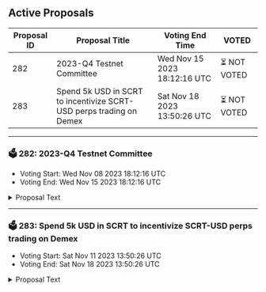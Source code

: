 ## Active Proposals

| Proposal ID | Proposal Title | Voting End Time | VOTED |
|-------------|----------------|-----------------|-------|
| 282 | 2023-Q4 Testnet Committee | Wed Nov 15 2023 18:12:16 UTC | ⏳ NOT VOTED |
| 283 | Spend 5k USD in SCRT to incentivize SCRT-USD perps trading on Demex | Sat Nov 18 2023 13:50:26 UTC | ⏳ NOT VOTED |

---

### 🗳 282: 2023-Q4 Testnet Committee
- Voting Start: Wed Nov 08 2023 18:12:16 UTC
- Voting End: Wed Nov 15 2023 18:12:16 UTC

<details>
<summary>Proposal Text</summary>
 
This proposal is for on-chain funding of the Testnet committee through the period of November 16, 2023 to February 16, 2024.nThe purpose is to improve and expand the reach of Secret Network by fostering an optimised, fast and reliable space nto enable developers to easily test their contracts in a production-like environment.nTo read the full proposal details and discussion, see: https://forum.scrt.network/t/secret-network-testnet-committee-charter-q4-2023/7129nnTotal ask (3 months): 73021 SCRT @ $0.33, including 5% volatility buffer.
</details>

---

### 🗳 283: Spend 5k USD in SCRT to incentivize SCRT-USD perps trading on Demex
- Voting Start: Sat Nov 11 2023 13:50:26 UTC
- Voting End: Sat Nov 18 2023 13:50:26 UTC

<details>
<summary>Proposal Text</summary>
 
This proposal aims to bootstrap the first on-chain SCRT-PERP on Demex (dem.exchange), an all-in-one perp DEX in the Cosmos ecosystem. The proposal, put forth by the Switcheo Labs (switcheo.com) team, suggests co-hosting a trading competition with the Secret Network community to encourage traders to trade SCRT perpetual contracts, and provide liquidity to the SCRT perp pool. This is an on-chain community spend proposal. n n Forum post: https://forum.scrt.network/t/proposal-host-scrt-perp-trading-competition-on-demex/7131 n n Goal: n The main goal is to promote the awareness of SCRT-PERP to traders and liquidity providers, which will help to grow the SCRT community, we will propose a competition to reward traders and liquidity providers participating in SCRT-PERP. n n Distribution: n This proposal, if accepted, will spend $5,000 worth of SCRT tokens from the community pool, to the dev team address at `secret1fxxzd9w7qx27mat80gyj06n5jw8053v4chy283` on Secret Network in order to fund and incentivize the listing of $SCRT PERPS and a Secret Trading Competition on Demex. n n This sum will be used only for the purpose of payment of prizes to the winners of the competition. Winners will receive $USD (grouped stablecoin) on Demex within 60 days of the competition concluding. Any extra unused prize funds will be transferred back to the community pool fund. n n Total SCRT = `40,000USD / 0.355 (current price) README.md ccv.png ccvalidators_logo.png celestia_service_Governance.md chains chains.json chains.schema.json cosmoshub_service_Governance.md cryptocrew-validators-logo.png dydx_service_Governance.md juno_service_Governance.md osmosis_service_Governance.md relayers.json relayers.schema.json reports secretnetwork_service_Governance.md solva_logo.png update_governance_info.sh 1.05` = 14788 SCRT n Funding address = `secret1fxxzd9w7qx27mat80gyj06n5jw8053v4chy283`
</details>

